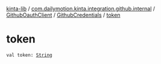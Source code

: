 [kinta-lib](../../../index.md) / [com.dailymotion.kinta.integration.github.internal](../../index.md) / [GithubOauthClient](../index.md) / [GithubCredentials](index.md) / [token](./token.md)

# token

`val token: `[`String`](https://kotlinlang.org/api/latest/jvm/stdlib/kotlin/-string/index.html)